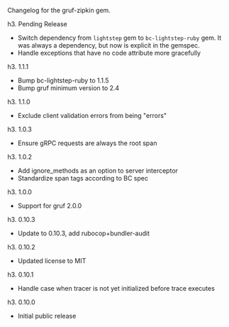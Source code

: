 Changelog for the gruf-zipkin gem.

h3. Pending Release

- Switch dependency from `lightstep` gem to `bc-lightstep-ruby` gem.
  It was always a dependency, but now is explicit in the gemspec.
- Handle exceptions that have no code attribute more gracefully

h3. 1.1.1

- Bump bc-lightstep-ruby to 1.1.5
- Bump gruf minimum version to 2.4

h3. 1.1.0

- Exclude client validation errors from being "errors"

h3. 1.0.3

- Ensure gRPC requests are always the root span

h3. 1.0.2

- Add ignore_methods as an option to server interceptor
- Standardize span tags according to BC spec

h3. 1.0.0

- Support for gruf 2.0.0

h3. 0.10.3

- Update to 0.10.3, add rubocop+bundler-audit

h3. 0.10.2

- Updated license to MIT

h3. 0.10.1

- Handle case when tracer is not yet initialized before trace executes

h3. 0.10.0

- Initial public release
